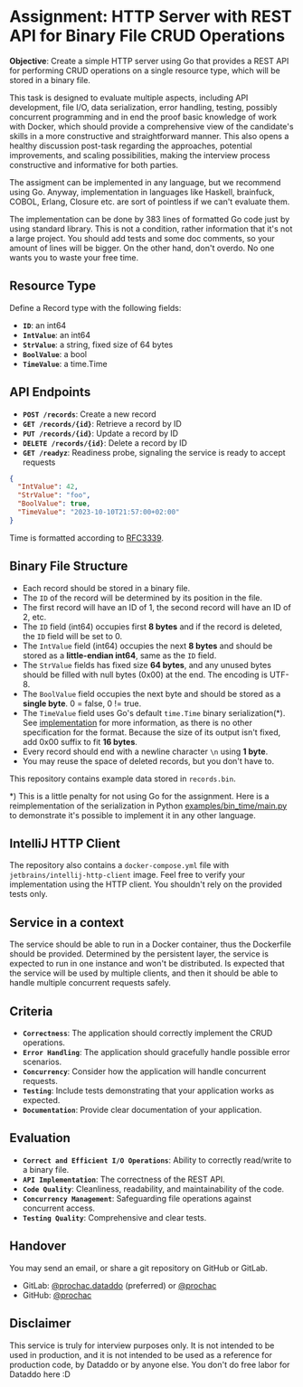 # Assignment: HTTP Server with REST API for Binary File CRUD Operations

**Objective**: Create a simple HTTP server using Go that provides a REST API for performing CRUD operations on a single
resource type, which will be stored in a binary file.

This task is designed to evaluate multiple aspects, including API development, file I/O, data serialization, error
handling, testing, possibly concurrent programming and in end the proof basic knowledge of work with Docker, which
should provide a comprehensive view of the candidate's skills in a more constructive and straightforward manner. This
also opens a healthy discussion post-task regarding the approaches, potential improvements, and scaling possibilities,
making the interview process constructive and informative for both parties.

The assigment can be implemented in any language, but we recommend using Go. Anyway, implementation in languages like
Haskell, brainfuck, COBOL, Erlang, Closure etc. are sort of pointless if we can't evaluate them.

The implementation can be done by 383 lines of formatted Go code just by using standard library. This is not a
condition, rather information that it's not a large project. You should add tests and some doc comments, so your amount
of lines will be bigger. On the other hand, don't overdo. No one wants you to waste your free time.

## Resource Type

Define a Record type with the following fields:

- **`ID`**: an int64
- **`IntValue`**: an int64
- **`StrValue`**: a string, fixed size of 64 bytes
- **`BoolValue`**: a bool
- **`TimeValue`**: a time.Time

## API Endpoints

- **`POST /records`**: Create a new record
- **`GET /records/{id}`**: Retrieve a record by ID
- **`PUT /records/{id}`**: Update a record by ID
- **`DELETE /records/{id}`**: Delete a record by ID
- **`GET /readyz`**: Readiness probe, signaling the service is ready to accept requests

```json
{
  "IntValue": 42,
  "StrValue": "foo",
  "BoolValue": true,
  "TimeValue": "2023-10-10T21:57:00+02:00"
}
```

Time is formatted according to [RFC3339](https://tools.ietf.org/html/rfc3339).

## Binary File Structure

- Each record should be stored in a binary file.
- The `ID` of the record will be determined by its position in the file.
- The first record will have an ID of 1, the second record will have an ID of 2, etc.
- The `ID` field (int64) occupies first **8 bytes** and if the record is deleted, the `ID` field will be set to 0.
- The `IntValue` field (int64) occupies the next **8 bytes** and should be stored as a **little-endian int64**, same as
  the `ID`
  field.
- The `StrValue` fields has fixed size **64 bytes**, and any unused bytes should be filled with null bytes (0x00) at the
  end. The encoding is
  UTF-8.
- The `BoolValue` field occupies the next byte and should be stored as a **single byte**. 0 = false, 0 != true.
- The `TimeValue` field uses Go's default `time.Time` binary serialization(*). See
  [implementation](https://pkg.go.dev/time#Time.MarshalBinary) for more information, as there is no other specification
  for the format. Because the size of its output isn't fixed, add 0x00 suffix to fit **16 bytes**.
- Every record should end with a newline character `\n` using **1 byte**.
- You may reuse the space of deleted records, but you don't have to.

This repository contains example data stored in `records.bin`.

*) This is a little penalty for not using Go for the assignment. Here is a reimplementation of the serialization in
Python [examples/bin_time/main.py](examples/bin_time/main.py) to demonstrate it's possible to implement it in any other
language.

## IntelliJ HTTP Client

The repository also contains a `docker-compose.yml` file with `jetbrains/intellij-http-client` image.
Feel free to verify your implementation using the HTTP client. You shouldn't rely on the provided tests only.

## Service in a context

The service should be able to run in a Docker container, thus the Dockerfile should be provided. Determined by the
persistent layer, the service is expected to run in one instance and won't be distributed. Is expected that the service
will be used by multiple clients, and then it should be able to handle multiple concurrent requests safely.

## Criteria

- **`Correctness`**: The application should correctly implement the CRUD operations.
- **`Error Handling`**: The application should gracefully handle possible error scenarios.
- **`Concurrency`**: Consider how the application will handle concurrent requests.
- **`Testing`**: Include tests demonstrating that your application works as expected.
- **`Documentation`**: Provide clear documentation of your application.

## Evaluation

- **`Correct and Efficient I/O Operations`**: Ability to correctly read/write to a binary file.
- **`API Implementation`**: The correctness of the REST API.
- **`Code Quality`**: Cleanliness, readability, and maintainability of the code.
- **`Concurrency Management`**: Safeguarding file operations against concurrent access.
- **`Testing Quality`**: Comprehensive and clear tests.

## Handover

You may send an email, or share a git repository on GitHub or GitLab.

- GitLab: [@prochac.dataddo](https://gitlab.com/prochac.dataddo) (preferred) or [@prochac](https://gitlab.com/prochac)
- GitHub: [@prochac](https://github.com/prochac)

## Disclaimer

This service is truly for interview purposes only. It is not intended to be used in production, and it is not intended
to be used as a reference for production code, by Dataddo or by anyone else. You don't do free labor for Dataddo here :D